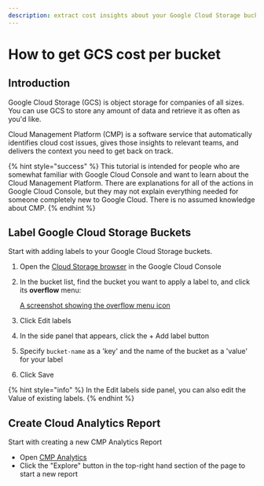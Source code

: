 ```yaml
---
description: extract cost insights about your Google Cloud Storage buckets
---
```


# How to get GCS cost per bucket

## Introduction

Google Cloud Storage (GCS) is object storage for companies of all sizes. You can use GCS to store any amount of data and retrieve it as often as you'd like.

Cloud Management Platform (CMP) is a software service that automatically identifies cloud cost issues, gives those insights to relevant teams, and delivers the context you need to get back on track.

{% hint style="success" %}
This tutorial is intended for people who are somewhat familiar with Google Cloud Console and want to learn about the Cloud Management Platform. There are explanations for all of the actions in Google Cloud Console, but they may not explain everything needed for someone completely new to Google Cloud. There is no assumed knowledge about CMP.
{% endhint %}

## Label Google Cloud Storage Buckets

Start with adding labels to your Google Cloud Storage buckets.

1. Open the [Cloud Storage browser](https://console.cloud.google.com/storage/browser) in the Google Cloud Console
2. In the bucket list, find the bucket you want to apply a label to, and click its **overflow** menu:

   [A screenshot showing the overflow menu icon](../.gitbook/assets/gcp-overflow-menu-icon.png)

3. Click Edit labels
4. In the side panel that appears, click the + Add label button
5. Specify `bucket-name` as a 'key' and the name of the bucket as a 'value' for your label
6. Click Save

{% hint style="info" %}
In the Edit labels side panel, you can also edit the Value of existing labels.
{% endhint %}

## Create Cloud Analytics Report

Start with creating a new CMP Analytics Report

- Open [CMP Analytics](https://app.doit-intl.com/analytics)
- Click the "Explore" button in the top-right hand section of the page to start a new report
